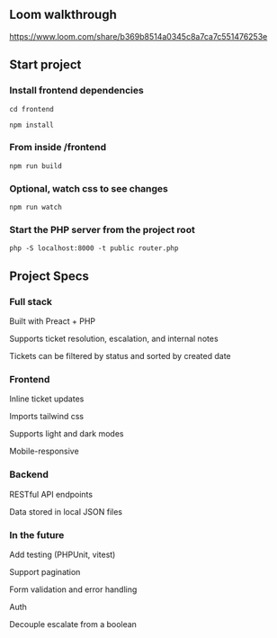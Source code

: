 ## Loom walkthrough
https://www.loom.com/share/b369b8514a0345c8a7ca7c551476253e

## Start project

### Install frontend dependencies
`cd frontend`

`npm install`

### From inside /frontend
`npm run build`

### Optional, watch css to see changes
`npm run watch`

### Start the PHP server from the project root
`php -S localhost:8000 -t public router.php`

## Project Specs

### Full stack
Built with Preact + PHP

Supports ticket resolution, escalation, and internal notes

Tickets can be filtered by status and sorted by created date

### Frontend
Inline ticket updates

Imports tailwind css

Supports light and dark modes

Mobile-responsive


### Backend
RESTful API endpoints

Data stored in local JSON files

### In the future
Add testing (PHPUnit, vitest)

Support pagination

Form validation and error handling

Auth

Decouple escalate from a boolean
